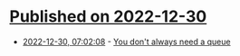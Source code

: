 # [Published on 2022-12-30](index.md)

* [2022-12-30, 07:02:08](https://lobste.rs/s/5wc2k3/you_don_t_always_need_queue) - [You don't always need a queue](https://jaywhy13.hashnode.dev/you-dont-always-need-a-queue)
